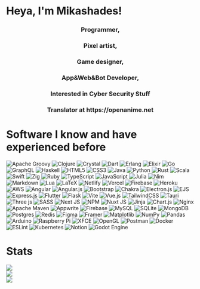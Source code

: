 # Heya, I'm Mikashades!

<h3 align="center">Programmer,</h3>
<h3 align="center">Pixel artist,</h3>
<h3 align="center">Game designer,</h3>
<h3 align="center">App&Web&Bot Developer,</h3>
<h3 align="center">Interested in Cyber Security Stuff</h3>
<h3 align="center">Translator at https://openanime.net</h3>

# Software I know and have experienced before

![Apache Groovy](https://img.shields.io/badge/Apache%20Groovy-4298B8.svg?style=flat-square&logo=Apache+Groovy&logoColor=white) ![Clojure](https://img.shields.io/badge/Clojure-%23Clojure.svg?style=flat-square&logo=Clojure&logoColor=Clojure) ![Crystal](https://img.shields.io/badge/crystal-%23000000.svg?style=flat-square&logo=crystal&logoColor=white) ![Dart](https://img.shields.io/badge/dart-%230175C2.svg?style=flat-square&logo=dart&logoColor=white) ![Erlang](https://img.shields.io/badge/Erlang-white.svg?style=flat-square&logo=erlang&logoColor=a90533) ![Elixir](https://img.shields.io/badge/elixir-%234B275F.svg?style=flat-square&logo=elixir&logoColor=white) ![Go](https://img.shields.io/badge/go-%2300ADD8.svg?style=flat-square&logo=go&logoColor=white) ![GraphQL](https://img.shields.io/badge/-GraphQL-E10098?style=flat-square&logo=graphql&logoColor=white) ![Haskell](https://img.shields.io/badge/Haskell-5e5086?style=flat-square&logo=haskell&logoColor=white) ![HTML5](https://img.shields.io/badge/html5-%23E34F26.svg?style=flat-square&logo=html5&logoColor=white) ![CSS3](https://img.shields.io/badge/css3-%231572B6.svg?style=flat-square&logo=css3&logoColor=white) ![Java](https://img.shields.io/badge/java-%23ED8B00.svg?style=flat-square&logo=openjdk&logoColor=white) ![Python](https://img.shields.io/badge/python-3670A0?style=flat-square&logo=python&logoColor=ffdd54) ![Rust](https://img.shields.io/badge/rust-%23000000.svg?style=flat-square&logo=rust&logoColor=white) ![Scala](https://img.shields.io/badge/scala-%23DC322F.svg?style=flat-square&logo=scala&logoColor=white) ![Swift](https://img.shields.io/badge/swift-F54A2A?style=flat-square&logo=swift&logoColor=white) ![Zig](https://img.shields.io/badge/Zig-%23F7A41D.svg?style=flat-square&logo=zig&logoColor=white) ![Ruby](https://img.shields.io/badge/ruby-%23CC342D.svg?style=flat-square&logo=ruby&logoColor=white) ![TypeScript](https://img.shields.io/badge/typescript-%23007ACC.svg?style=flat-square&logo=typescript&logoColor=white) ![JavaScript](https://img.shields.io/badge/javascript-%23323330.svg?style=flat-square&logo=javascript&logoColor=%23F7DF1E) ![Julia](https://img.shields.io/badge/-Julia-9558B2?style=flat-square&logo=julia&logoColor=white) ![Nim](https://img.shields.io/badge/nim-%23FFE953.svg?style=flat-square&logo=nim&logoColor=white) ![Markdown](https://img.shields.io/badge/markdown-%23000000.svg?style=flat-square&logo=markdown&logoColor=white) ![Lua](https://img.shields.io/badge/lua-%232C2D72.svg?style=flat-square&logo=lua&logoColor=white) ![LaTeX](https://img.shields.io/badge/latex-%23008080.svg?style=flat-square&logo=latex&logoColor=white) ![Netlify](https://img.shields.io/badge/netlify-%23000000.svg?style=flat-square&logo=netlify&logoColor=#00C7B7) ![Vercel](https://img.shields.io/badge/vercel-%23000000.svg?style=flat-square&logo=vercel&logoColor=white) ![Firebase](https://img.shields.io/badge/firebase-%23039BE5.svg?style=flat-square&logo=firebase) ![Heroku](https://img.shields.io/badge/heroku-%23430098.svg?style=flat-square&logo=heroku&logoColor=white) ![AWS](https://img.shields.io/badge/AWS-%23FF9900.svg?style=flat-square&logo=amazon-aws&logoColor=white) ![Angular](https://img.shields.io/badge/angular-%23DD0031.svg?style=flat-square&logo=angular&logoColor=white) ![Angular.js](https://img.shields.io/badge/angular.js-%23E23237.svg?style=flat-square&logo=angularjs&logoColor=white) ![Bootstrap](https://img.shields.io/badge/bootstrap-%238511FA.svg?style=flat-square&logo=bootstrap&logoColor=white) ![Chakra](https://img.shields.io/badge/chakra-%234ED1C5.svg?style=flat-square&logo=chakraui&logoColor=white) ![Electron.js](https://img.shields.io/badge/Electron-191970?style=flat-square&logo=Electron&logoColor=white) ![EJS](https://img.shields.io/badge/ejs-%23B4CA65.svg?style=flat-square&logo=ejs&logoColor=black) ![Express.js](https://img.shields.io/badge/express.js-%23404d59.svg?style=flat-square&logo=express&logoColor=%2361DAFB) ![Flutter](https://img.shields.io/badge/Flutter-%2302569B.svg?style=flat-square&logo=Flutter&logoColor=white) ![Flask](https://img.shields.io/badge/flask-%23000.svg?style=flat-square&logo=flask&logoColor=white) ![Vite](https://img.shields.io/badge/vite-%23646CFF.svg?style=flat-square&logo=vite&logoColor=white) ![Vue.js](https://img.shields.io/badge/vue.js-%2335495e.svg?style=flat-square&logo=vuedotjs&logoColor=%234FC08D) ![TailwindCSS](https://img.shields.io/badge/tailwindcss-%2338B2AC.svg?style=flat-square&logo=tailwind-css&logoColor=white) ![Tauri](https://img.shields.io/badge/tauri-%2324C8DB.svg?style=flat-square&logo=tauri&logoColor=%23FFFFFF) ![Three js](https://img.shields.io/badge/threejs-black?style=flat-square&logo=three.js&logoColor=white) ![SASS](https://img.shields.io/badge/SASS-hotpink.svg?style=flat-square&logo=SASS&logoColor=white) ![Next JS](https://img.shields.io/badge/Next-black?style=flat-square&logo=next.js&logoColor=white) ![NPM](https://img.shields.io/badge/NPM-%23CB3837.svg?style=flat-square&logo=npm&logoColor=white) ![Nuxt JS](https://img.shields.io/badge/Nuxt-002E3B?style=flat-square&logo=nuxt.js&logoColor=#00DC82) ![Jinja](https://img.shields.io/badge/jinja-white.svg?style=flat-square&logo=jinja&logoColor=black) ![Chart.js](https://img.shields.io/badge/chart.js-F5788D.svg?style=flat-square&logo=chart.js&logoColor=white) ![Nginx](https://img.shields.io/badge/nginx-%23009639.svg?style=flat-square&logo=nginx&logoColor=white) ![Apache Maven](https://img.shields.io/badge/Apache%20Maven-C71A36?style=flat-square&logo=Apache%20Maven&logoColor=white) ![Appwrite](https://img.shields.io/badge/Appwrite-%23FD366E.svg?style=flat-square&logo=appwrite&logoColor=white) ![Firebase](https://img.shields.io/badge/firebase-a08021?style=flat-square&logo=firebase&logoColor=ffcd34) ![MySQL](https://img.shields.io/badge/mysql-4479A1.svg?style=flat-square&logo=mysql&logoColor=white) ![SQLite](https://img.shields.io/badge/sqlite-%2307405e.svg?style=flat-square&logo=sqlite&logoColor=white) ![MongoDB](https://img.shields.io/badge/MongoDB-%234ea94b.svg?style=flat-square&logo=mongodb&logoColor=white) ![Postgres](https://img.shields.io/badge/postgres-%23316192.svg?style=flat-square&logo=postgresql&logoColor=white) ![Redis](https://img.shields.io/badge/redis-%23DD0031.svg?style=flat-square&logo=redis&logoColor=white) ![Figma](https://img.shields.io/badge/figma-%23F24E1E.svg?style=flat-square&logo=figma&logoColor=white) ![Framer](https://img.shields.io/badge/Framer-black?style=flat-square&logo=framer&logoColor=blue) ![Matplotlib](https://img.shields.io/badge/Matplotlib-%23ffffff.svg?style=flat-square&logo=Matplotlib&logoColor=black) ![NumPy](https://img.shields.io/badge/numpy-%23013243.svg?style=flat-square&logo=numpy&logoColor=white) ![Pandas](https://img.shields.io/badge/pandas-%23150458.svg?style=flat-square&logo=pandas&logoColor=white) ![Arduino](https://img.shields.io/badge/-Arduino-00979D?style=flat-square&logo=Arduino&logoColor=white) ![Raspberry Pi](https://img.shields.io/badge/-Raspberry_Pi-C51A4A?style=flat-square&logo=Raspberry-Pi) ![XFCE](https://img.shields.io/badge/XFCE-%232284F2.svg?style=flat-square&logo=xfce&logoColor=white) ![OpenGL](https://img.shields.io/badge/OpenGL-white?logo=OpenGL&style=flat-square) ![Postman](https://img.shields.io/badge/Postman-FF6C37?style=flat-square&logo=postman&logoColor=white) ![Docker](https://img.shields.io/badge/docker-%230db7ed.svg?style=flat-square&logo=docker&logoColor=white) ![ESLint](https://img.shields.io/badge/ESLint-4B3263?style=flat-square&logo=eslint&logoColor=white) ![Kubernetes](https://img.shields.io/badge/kubernetes-%23326ce5.svg?style=flat-square&logo=kubernetes&logoColor=white) ![Notion](https://img.shields.io/badge/Notion-%23000000.svg?style=flat-square&logo=notion&logoColor=white) ![Godot Engine](https://img.shields.io/badge/GODOT-%23FFFFFF.svg?style=flat-square&logo=godot-engine)

# Stats
![](https://github-readme-stats.vercel.app/api?username=Mikashades&theme=radical&hide_border=false&include_all_commits=false&count_private=false)<br/>
![](https://github-readme-streak-stats.herokuapp.com/?user=Mikashades&theme=radical&hide_border=false)<br/>
![](https://github-readme-stats.vercel.app/api/top-langs/?username=Mikashades&theme=radical&hide_border=false&include_all_commits=false&count_private=false&layout=compact)
